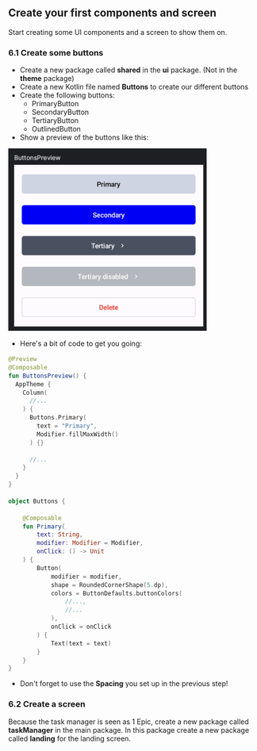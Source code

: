 ## Create your first components and screen

Start creating some UI components and a screen to show them on.

### 6.1 Create some buttons

* Create a new package called **shared** in the **ui** package. (Not in the **theme** package)
* Create a new Kotlin file named **Buttons** to create our different buttons
* Create the following buttons:
    * PrimaryButton
    * SecondaryButton
    * TertiaryButton
    * OutlinedButton
* Show a preview of the buttons like this:

<img width="400" src="index/img/setup/button_preview.png" />

* Here's a bit of code to get you going:

```kotlin
@Preview
@Composable
fun ButtonsPreview() {
  AppTheme {
    Column(
      //...
    ) {
      Buttons.Primary(
        text = "Primary",
        Modifier.fillMaxWidth()
      ) {}

      //...
    }
  }
}

object Buttons {

    @Composable
    fun Primary(
        text: String,
        modifier: Modifier = Modifier,
        onClick: () -> Unit
    ) {
        Button(
            modifier = modifier,
            shape = RoundedCornerShape(5.dp),
            colors = ButtonDefaults.buttonColors(
                //...,
                //...
            ),
            onClick = onClick
        ) {
            Text(text = text)
        }
    }
}
```
* Don't forget to use the **Spacing** you set up in the previous step!

### 6.2 Create a screen
Because the task manager is seen as 1 Epic, create a new package called **taskManager** in the main package. In this package create a new package called **landing** for the landing screen.
